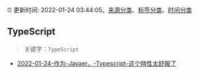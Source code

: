:alarm_clock: 更新时间: 2022-01-24 03:44:05。[来源分类](../README.md)、[标签分类](../TAGS.md)、[时间分类](../TIMELINE.md)

## TypeScript


> 关键字：`TypeScript`



- [2022-01-24-作为-Javaer，-Typescript-这个特性太舒服了](https://www.v2ex.com/t/830210) 